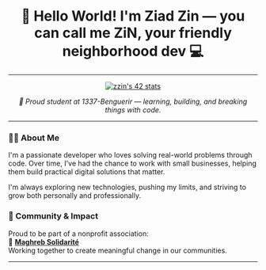 <h1 align="center">👋 Hello World! I'm <strong>Ziad Zin</strong> — you can call me <strong>ZiN</strong>, your friendly neighborhood dev 💻</h1>

---

<p align="center">
  <a href="https://github.com/oakoudad/badge42">
    <img src="https://badge.mediaplus.ma/greenbinary/zzin" alt="zzin's 42 stats" />
  </a>
</p>

<p align="center"><em>📍 Proud student at 1337-Benguerir — learning, building, and breaking things with code.</em></p>

---

### 👨‍💻 About Me

I'm a passionate developer who loves solving real-world problems through code. Over time, I've had the chance to work with small businesses, helping them build practical digital solutions that matter.

I'm always exploring new technologies, pushing my limits, and striving to grow both personally and professionally.

### 🤝 Community & Impact

Proud to be part of a nonprofit association:  
🔗 <a href="https://maghrebsolidarite.com" target="_blank"><strong>Maghreb Solidarité</strong></a>  
Working together to create meaningful change in our communities.

---

<!-- You can add more sections like Skills, Projects, or Contact if you want -->
